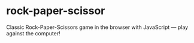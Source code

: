 # rock-paper-scissor
Classic Rock-Paper-Scissors game in the browser with JavaScript — play against the computer!
